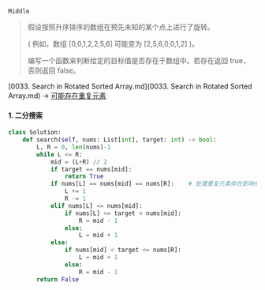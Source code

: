 `Middle`

> 假设按照升序排序的数组在预先未知的某个点上进行了旋转。
>
> ( 例如，数组 [0,0,1,2,2,5,6] 可能变为 [2,5,6,0,0,1,2] )。
>
> 编写一个函数来判断给定的目标值是否存在于数组中。若存在返回 true，否则返回 false。

 [0033. Search in Rotated Sorted Array.md](0033. Search in Rotated Sorted Array.md)   $\to$ [可能存在重复元素]()

#### 1. 二分搜索

```python
class Solution:
    def search(self, nums: List[int], target: int) -> bool:
        L, R = 0, len(nums)-1
        while L <= R:
            mid = (L+R) // 2
            if target == nums[mid]:
                return True
            if nums[L] == nums[mid] == nums[R]:    # 处理重复元素存在影响有序性判断
                L += 1
                R -= 1
            elif nums[L] <= nums[mid]:
                if nums[L] <= target < nums[mid]:
                    R = mid - 1
                else:
                    L = mid + 1
            else:
                if nums[mid] < target <= nums[R]:
                    L = mid + 1
                else:
                    R = mid - 1
        return False
```

